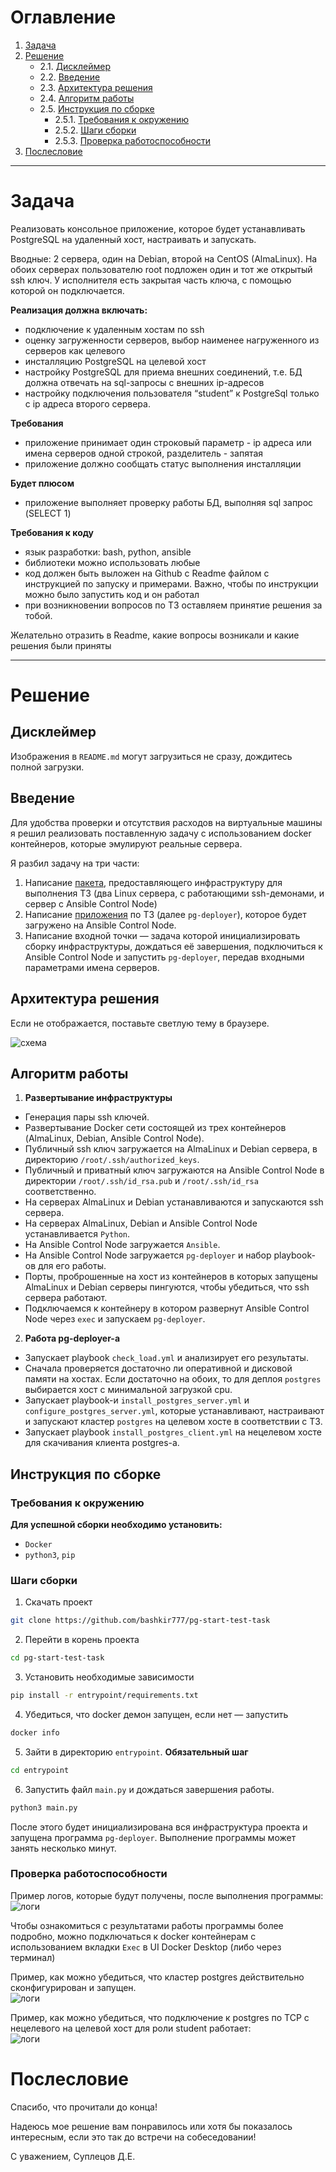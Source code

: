 # Оглавление

1. [Задача](#задача)  
2. [Решение](#решение)  
   - 2.1. [Дисклеймер](#дисклеймер)   
   - 2.2. [Введение](#введение)
   - 2.3. [Архитектура решения](#архитектура-решения)
   - 2.4. [Алгоритм работы](#алгоритм-работы)
   - 2.5. [Инструкция по сборке](#инструкция-по-сборке)  
     - 2.5.1. [Требования к окружению](#требования-к-окружению)  
     - 2.5.2. [Шаги сборки](#шаги-сборки)  
     - 2.5.3. [Проверка работоспособности](#проверка-работоспособности) 
3. [Послесловие](#послесловие)
---

# Задача

Реализовать консольное приложение, которое будет устанавливать PostgreSQL на удаленный хост, настраивать и запускать.

Вводные: 2 сервера, один на Debian, второй на CentOS (AlmaLinux). На обоих серверах пользователю root подложен один и
тот же открытый ssh ключ. У исполнителя есть закрытая часть ключа, с помощью которой он подключается.


**Реализация должна включать:**

- подключение к удаленным хостам по ssh
- оценку загруженности серверов, выбор наименее нагруженного из серверов как целевого
- инсталляцию PostgreSQL на целевой хост
- настройку PostgreSQL для приема внешних соединений, т.е. БД должна отвечать на sql-запросы с внешних ip-адресов
- настройку подключения пользователя “student” к PostgreSql только с ip адреса второго сервера.

**Требования**

- приложение принимает один строковый параметр - ip адреса или имена серверов одной строкой, разделитель - запятая
- приложение должно сообщать статус выполнения инсталляции

**Будет плюсом**

- приложение выполняет проверку работы БД, выполняя sql запрос (SELECT 1)

**Требования к коду**

- язык разработки: bash, python, ansible
- библиотеки можно использовать любые
- код должен быть выложен на Github с Readme файлом с инструкцией по запуску и примерами. Важно, чтобы по инструкции
  можно было запустить код и он работал
- при возникновении вопросов по ТЗ оставляем принятие решения за тобой.

Желательно отразить в Readme, какие вопросы возникали и какие решения были приняты

---

# Решение

## Дисклеймер

Изображения в `README.md` могут загрузиться не сразу, дождитесь полной загрузки.

## Введение

Для удобства проверки и отсутствия расходов на виртуальные машины я решил реализовать поставленную задачу с
использованием docker контейнеров, которые эмулируют реальные сервера.

Я разбил задачу на три части:

1. Написание [пакета](entrypoint/infra_entrypoint/README.md), предоставляющего инфраструктуру для выполнения ТЗ (два
   Linux сервера, с работающими ssh-демонами, и сервер с Ansible Control Node)
2. Написание [приложения](pg-deployer/README.md) по ТЗ (далее `pg-deployer`), которое будет загружено на Ansible Control
   Node.
3. Написание входной точки — задача которой инициализировать сборку инфраструктуры, дождаться её завершения,
   подключиться к Ansible Control Node и запустить `pg-deployer`, передав входными параметрами имена серверов.

## Архитектура решения

Если не отображается, поставьте светлую тему в браузере.

![схема](img/schema.png)

## Алгоритм работы

1. **Развертывание инфраструктуры**
- Генерация пары ssh ключей.
- Развертывание Docker сети состоящей из трех контейнеров (AlmaLinux, Debian, Ansible Control Node).
- Публичный ssh ключ загружается на AlmaLinux и Debian сервера, в директорию `/root/.ssh/authorized_keys`.
- Публичный и приватный ключ загружаются на Ansible Control Node в директории `/root/.ssh/id_rsa.pub` и `/root/.ssh/id_rsa` соответственно.
- На серверах AlmaLinux и Debian устанавливаются и запускаются ssh сервера.
- На серверах AlmaLinux, Debian и Ansible Control Node устанавливается `Python`.
- На Ansible Control Node загружается `Ansible`.
- На Ansible Control Node загружается `pg-deployer` и набор playbook-ов для его работы.
- Порты, проброшенные на хост из контейнеров в которых запущены AlmaLinux и Debian серверы пингуются, чтобы убедиться, что ssh сервера работают.
- Подключаемся к контейнеру в котором развернут Ansible Control Node через `exec` и запускаем `pg-deployer`.

2. **Работа pg-deployer-а**
- Запускает playbook `check_load.yml` и анализирует его результаты.
- Сначала проверяется достаточно ли оперативной и дисковой памяти на хостах. Если достаточно на обоих, то для деплоя `postgres` выбирается хост с минимальной загрузкой cpu.
- Запускает playbook-и `install_postgres_server.yml` и `configure_postgres_server.yml`, которые устанавливают, настраивают и запускают кластер `postgres` на целевом хосте в соответствии с ТЗ.
- Запускает playbook `install_postgres_client.yml` на нецелевом хосте для скачивания клиента postgres-а.

## Инструкция по сборке

### Требования к окружению

**Для успешной сборки необходимо установить:**

- `Docker`
- `python3`, `pip`

### Шаги сборки

1. Скачать проект

```bash
git clone https://github.com/bashkir777/pg-start-test-task
```

2. Перейти в корень проекта

```bash
cd pg-start-test-task
```

3. Установить необходимые зависимости

```bash
pip install -r entrypoint/requirements.txt
```

4. Убедиться, что docker демон запущен, если нет — запустить

```bash
docker info
```

5. Зайти в директорию `entrypoint`. **Обязательный шаг**

```bash
cd entrypoint
```

6. Запустить файл `main.py` и дождаться завершения работы.

```bash
python3 main.py
```

После этого будет инициализирована вся инфраструктура проекта и запущена программа `pg-deployer`. Выполнение программы
может занять несколько минут.

### Проверка работоспособности

Пример логов, которые будут получены, после выполнения программы:  
![логи](img/logs-sample.png)

Чтобы ознакомиться с результатами работы программы более подробно, можно подключаться к docker контейнерам с
использованием вкладки `Exec` в UI Docker Desktop (либо через терминал)

Пример, как можно убедиться, что кластер postgres действительно сконфигурирован и запущен.  
![логи](img/docker-ui-1.png)

Пример, как можно убедиться, что подключение к postgres по TCP c нецелевого на целевой хост для роли student работает:  
![логи](img/docker-ui-2.png)

# Послесловие

Спасибо, что прочитали до конца!

Надеюсь мое решение вам понравилось или хотя бы показалось интересным, если это так до встречи на собеседовании!

С уважением, Суплецов Д.Е.